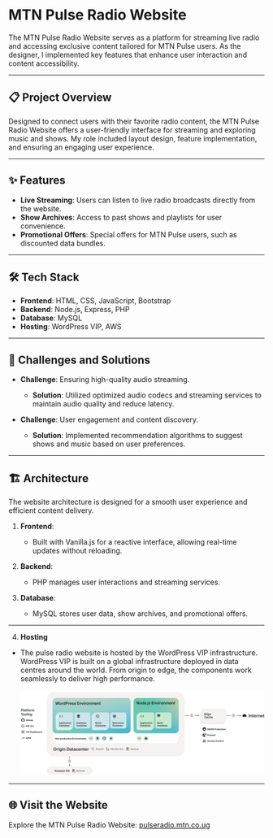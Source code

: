 # MTN Pulse Radio Website

The MTN Pulse Radio Website serves as a platform for streaming live radio and accessing exclusive content tailored for MTN Pulse users. As the designer, I implemented key features that enhance user interaction and content accessibility.

---

## 📋 Project Overview
Designed to connect users with their favorite radio content, the MTN Pulse Radio Website offers a user-friendly interface for streaming and exploring music and shows. My role included layout design, feature implementation, and ensuring an engaging user experience.

---

## ✨ Features
- **Live Streaming**: Users can listen to live radio broadcasts directly from the website.
- **Show Archives**: Access to past shows and playlists for user convenience.
- **Promotional Offers**: Special offers for MTN Pulse users, such as discounted data bundles.

---

## 🛠️ Tech Stack
- **Frontend**: HTML, CSS, JavaScript, Bootstrap
- **Backend**: Node.js, Express, PHP
- **Database**: MySQL
- **Hosting**: WordPress VIP, AWS

---

## 🚧 Challenges and Solutions
- **Challenge**: Ensuring high-quality audio streaming.
  - **Solution**: Utilized optimized audio codecs and streaming services to maintain audio quality and reduce latency.

- **Challenge**: User engagement and content discovery.
  - **Solution**: Implemented recommendation algorithms to suggest shows and music based on user preferences.

---

## 🏗️ Architecture
The website architecture is designed for a smooth user experience and efficient content delivery.

1. **Frontend**:
   - Built with Vanilla.js for a reactive interface, allowing real-time updates without reloading.

2. **Backend**:
   - PHP  manages user interactions and streaming services.

3. **Database**:
   - MySQL stores user data, show archives, and promotional offers.

---

 4. **Hosting**
  - The pulse radio website is hosted by the WordPress VIP infrastructure. WordPress VIP is built on a global infrastructure deployed in data centres around the world. From origin to edge, the components work seamlessly to deliver high performance.

    <img src="https://raw.githubusercontent.com/TrishKedi/professional-projects/refs/heads/main/wordpressvip-architecture.webp"/>

  ---

## 🌐 Visit the Website
Explore the MTN Pulse Radio Website: [pulseradio.mtn.co.ug](https://pulseradio.mtn.co.ug/)
